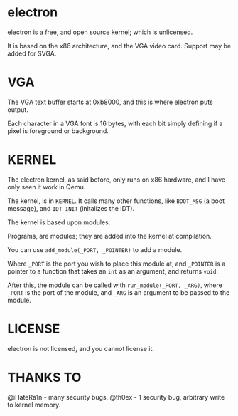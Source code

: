# electron

electron is a free, and open source kernel; which is unlicensed. 

It is based on the x86 architecture, and the VGA video card. Support may be added for SVGA. 

# VGA

The VGA text buffer starts at 0xb8000, and this is where electron puts output. 

Each character in a VGA font is 16 bytes, with each bit simply defining if a pixel is foreground or background.

# KERNEL

The electron kernel, as said before, only runs on x86 hardware, and I have only seen it work in Qemu.

The kernel, is in `KERNEL`. It calls many other functions, like `BOOT_MSG` (a boot message), and `IDT_INIT` (initalizes the IDT).

The kernel is based upon modules.

Programs, are modules; they are added into the kernel at compilation.

You can use `add_module(_PORT, _POINTER)` to add a module.

Where `_PORT` is the port you wish to place this module at, and `_POINTER` is a pointer to a function that takes an `int` as an argument, and returns `void`.

After this, the module can be called with `run_module(_PORT, _ARG)`, where `_PORT` is the port of the module, and `_ARG` is an argument to be passed to the module.

# LICENSE

electron is not licensed, and you cannot license it. 

# THANKS TO

@iHateRa1n - many security bugs. 
@th0ex     - 1 security bug, arbitrary write to kernel memory. 
